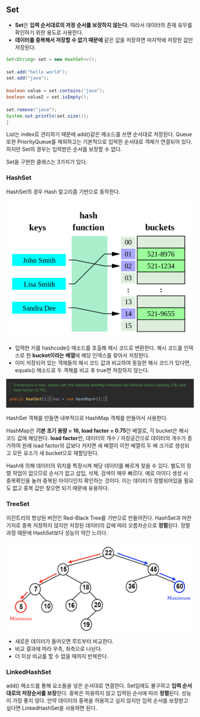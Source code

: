 ## Set

- **Set**은 **입력 순서대로의 저장 순서를 보장하지 않는다.** 따라서 데이터의 존재 유무를 확인하기 위한 용도로 사용한다. 
- **데이터를 중복해서 저장할 수 없기 때문에** 같은 값을 저장하면 마지막에 저장한 값만 저장된다.

```java
Set<String> set = new HashSet<>();

set.add("hello world");
set.add("java");

boolean value = set.contains("java");
boolean value2 = set.isEmpty();

set.remove("java");
System.out.println(set.size());
}
```

List는 index로 관리하기 때문에 add()같은 메소드를 쓰면 순서대로 저장된다. Queue 또한 PriorityQueue를 제외하고는 기본적으로 입력한 순서대로 객체가 연결되어 있다. 하지만 Set의 경우는 입력받은 순서를 보장할 수 없다.

Set을 구현한 클래스는 3가지가 있다.

### HashSet

HashSet의 경우 Hash 알고리즘 기반으로 동작한다.

![img](https://github.com/dilmah0203/TIL/blob/main/Image/HashSet.png)

- 입력한 키를 hashcode() 메소드를 호출해 해시 코드로 변환한다. 해시 코드를 인덱스로 한 **bucket이라는 배열**에 해당 인덱스를 찾아서 저장한다.
- 이미 저장되어 있는 객체들의 해시 코드 값과 비교하여 동일한 해시 코드가 있다면, equals() 메소드로 두 객체를 비교 후 true면 저장하지 않는다.

![img2](https://github.com/dilmah0203/TIL/blob/main/Image/HashSet2.png)

HashSet 객체를 만들면 내부적으로 HashMap 객체를 만들어서 사용한다. 

HashMap은 **기본 초기 용량 = 16, load factor = 0.75**인 배열로, 각 bucket은 해시 코드 값에 해당한다. **load factor**란, 데이터의 개수 / 저장공간으로 데이터의 개수가 증가하여 원래 load factor의 값보다 커지면 새 배열이 이전 배열의 두 배 크기로 생성되고 모든 요소가 새 bucket으로 재할당된다.

Hash에 의해 데이터의 위치를 특정시켜 해당 데이터를 빠르게 찾을 수 있다. 별도의 정렬 작업이 없으므로 순서가 없고 삽입, 삭제, 검색이 매우 빠르다. 예로 아이디 생성 시 중복확인을 눌러 중복된 아이디인지 확인하는 것이다. 이는 데이터가 정렬되어있을 필요도 없고 중복 값만 찾으면 되기 때문에 유용하다.

### TreeSet

이진트리의 향상된 버전인 Red-Black Tree를 기반으로 만들어진다. HashSet과 마찬가지로 중복 저장하지 않지만 저장된 데이터의 값에 따라 오름차순으로 **정렬**된다. 정렬 과정 때문에 HashSet보다 성능이 약간 느리다.

![img3](https://github.com/dilmah0203/TIL/blob/main/Image/TreeSet.png)

- 새로운 데이터가 들어오면 루트부터 비교한다.
- 비교 결과에 따라 우측, 좌측으로 나뉜다.
- 더 이상 비교를 할 수 없을 때까지 반복한다.

### LinkedHashSet

add() 메소드를 통해 요소들을 넣은 순서대로 연결한다. Set임에도 불구하고 **입력 순서대로의 저장순서를 보장**한다. 중복은 허용하지 않고 입력된 순서에 따라 **정렬**된다. 성능이 가장 좋지 않다. 만약 데이터의 중복을 허용하고 싶지 않지만 입력 순서를 보장받고 싶다면 LinkedHashSet을 사용하면 된다.


